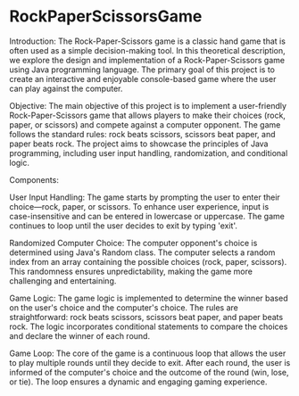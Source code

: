 # RockPaperScissorsGame

Introduction:
The Rock-Paper-Scissors game is a classic hand game that is often used as a simple decision-making tool. In this theoretical description, we explore the design and implementation of a Rock-Paper-Scissors game using Java programming language. The primary goal of this project is to create an interactive and enjoyable console-based game where the user can play against the computer.

Objective:
The main objective of this project is to implement a user-friendly Rock-Paper-Scissors game that allows players to make their choices (rock, paper, or scissors) and compete against a computer opponent. The game follows the standard rules: rock beats scissors, scissors beat paper, and paper beats rock. The project aims to showcase the principles of Java programming, including user input handling, randomization, and conditional logic.

Components:

User Input Handling:
The game starts by prompting the user to enter their choice—rock, paper, or scissors. To enhance user experience, input is case-insensitive and can be entered in lowercase or uppercase. The game continues to loop until the user decides to exit by typing 'exit'.

Randomized Computer Choice:
The computer opponent's choice is determined using Java's Random class. The computer selects a random index from an array containing the possible choices (rock, paper, scissors). This randomness ensures unpredictability, making the game more challenging and entertaining.

Game Logic:
The game logic is implemented to determine the winner based on the user's choice and the computer's choice. The rules are straightforward: rock beats scissors, scissors beat paper, and paper beats rock. The logic incorporates conditional statements to compare the choices and declare the winner of each round.

Game Loop:
The core of the game is a continuous loop that allows the user to play multiple rounds until they decide to exit. After each round, the user is informed of the computer's choice and the outcome of the round (win, lose, or tie). The loop ensures a dynamic and engaging gaming experience.
